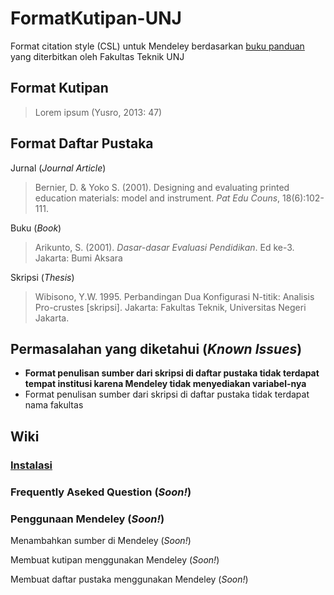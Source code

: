 # FormatKutipan-UNJ
Format citation style (CSL) untuk Mendeley berdasarkan [buku panduan](http://ft.unj.ac.id/buku-panduan-skripsi-dan-non-skripsi/) yang diterbitkan oleh Fakultas Teknik UNJ

## Format Kutipan
> Lorem ipsum (Yusro, 2013: 47)

## Format Daftar Pustaka
Jurnal (*Journal Article*)
> Bernier, D. & Yoko S. (2001). Designing and evaluating printed education materials: model and instrument. *Pat Edu Couns*, 18(6):102-111.

Buku (*Book*)
> Arikunto, S. (2001). *Dasar-dasar Evaluasi Pendidikan*. Ed ke-3. Jakarta: Bumi Aksara

Skripsi (*Thesis*)
> Wibisono, Y.W. 1995. Perbandingan Dua Konfigurasi N-titik: Analisis Pro-crustes \[skripsi]\. Jakarta: Fakultas Teknik, Universitas Negeri Jakarta.

## Permasalahan yang diketahui (*Known Issues*)
* **Format penulisan sumber dari skripsi di daftar pustaka tidak terdapat tempat institusi karena Mendeley tidak menyediakan variabel-nya**
* Format penulisan sumber dari skripsi di daftar pustaka tidak terdapat nama fakultas

## Wiki
### [Instalasi](https://github.com/mwhd96/FormatKutipan-UNJ/wiki/Format-Kutipan-UNJ-Wiki#Instalasi) 

### Frequently Aseked Question (*Soon!*)

### Penggunaan Mendeley (*Soon!*)

Menambahkan sumber di Mendeley (*Soon!*)

Membuat kutipan menggunakan Mendeley (*Soon!*)

Membuat daftar pustaka menggunakan Mendeley (*Soon!*)
